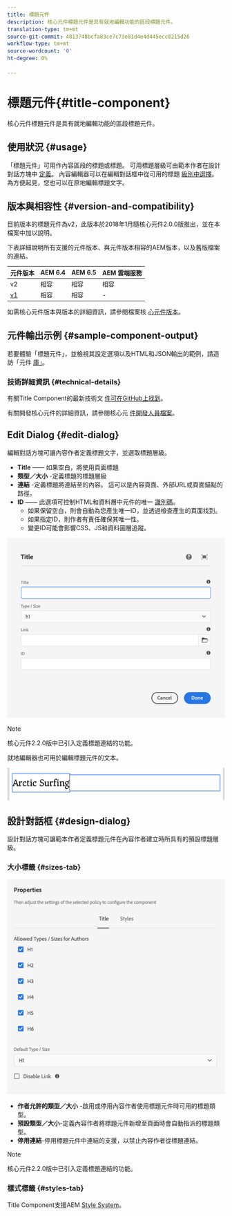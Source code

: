 ```yaml
---
title: 標題元件
description: 核心元件標題元件是具有就地編輯功能的區段標題元件。
translation-type: tm+mt
source-git-commit: 4813748bcfa83ce7c73e81d4e4d445ecc8215d26
workflow-type: tm+mt
source-wordcount: '0'
ht-degree: 0%

---
```



# 標題元件{#title-component}

核心元件標題元件是具有就地編輯功能的區段標題元件。

## 使用狀況 {#usage}

「標題元件」可用作內容區段的標題或標題。 可用標題層級可由範本作者在設計對話方塊中 [定義](#design-dialog)。 內容編輯器可以在編輯對話框中從可用的標題 [級別中選擇](#edit-dialog)。 為方便起見，您也可以在原地編輯標題文字。

## 版本與相容性 {#version-and-compatibility}

目前版本的標題元件為v2，此版本於2018年1月隨核心元件2.0.0版推出，並在本檔案中加以說明。

下表詳細說明所有支援的元件版本、與元件版本相容的AEM版本，以及舊版檔案的連結。

| 元件版本 | AEM 6.4 | AEM 6.5 | AEM 雲端服務 |
|---|---|---|---|
| v2 | 相容 | 相容 | 相容 |
| [v1](v1/title-v1.md) | 相容 | 相容 | - |

如需核心元件版本與版本的詳細資訊，請參閱檔案核 [心元件版本](/help/versions.md)。

## 元件輸出示例 {#sample-component-output}

若要體驗「標題元件」，並檢視其設定選項以及HTML和JSON輸出的範例，請造訪「元件 [庫」](https://adobe.com/go/aem_cmp_library_title)。

### 技術詳細資訊 {#technical-details}

有關Title Component的最新技術文 [件可在GitHub上找到](https://adobe.com/go/aem_cmp_tech_title_v2)。

有關開發核心元件的詳細資訊，請參閱核心元 [件開發人員檔案](/help/developing/overview.md)。

## Edit Dialog {#edit-dialog}

編輯對話方塊可讓內容作者定義標題文字，並選取標題層級。

* **Title** —— 如果空白，將使用頁面標題
* **類型／大小** -定義標題的標題層級
* **連結** -定義標題將連結至的內容。 這可以是內容頁面、外部URL或頁面錨點的路徑。
* **ID** —— 此選項可控制HTML和資料層中元件的唯一 [識別碼](/help/developing/data-layer/overview.md)。
   * 如果保留空白，則會自動為您產生唯一ID，並透過檢查產生的頁面找到。
   * 如果指定ID，則作者有責任確保其唯一性。
   * 變更ID可能會影響CSS、JS和資料圖層追蹤。

![標題元件的編輯對話方塊](/help/assets/title-edit.png)

>[!NOTE]
>
>核心元件2.2.0版中已引入定義標題連結的功能。

就地編輯器也可用於編輯標題元件的文本。

![就地編輯標題元件](/help/assets/title-edit-inline.png)

## 設計對話框 {#design-dialog}

設計對話方塊可讓範本作者定義標題元件在內容作者建立時所具有的預設標題層級。

### 大小標籤 {#sizes-tab}

![標題元件的設計對話方塊](/help/assets/title-design.png)

* **作者允許的類型／大小** -啟用或停用內容作者使用標題元件時可用的標題類型。
* **預設類型／大小**-定義內容作者將標題元件新增至頁面時會自動指派的標題類型。
* **停用連結**-停用標題元件中連結的支援，以禁止內容作者從標題連結。

>[!NOTE]
>
>核心元件2.2.0版中已引入定義標題連結的功能。

### 樣式標籤 {#styles-tab}

Title Component支援AEM [Style System](/help/get-started/authoring.md#component-styling)。
